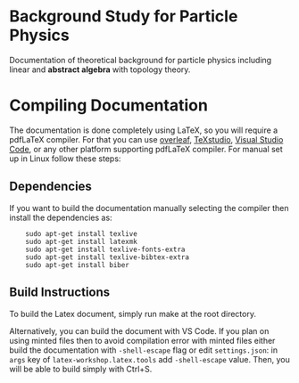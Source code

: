 # Background Study for Particle Physics
Documentation of theoretical background for particle physics including linear and **abstract algebra** with topology theory.

# Compiling Documentation
The documentation is done completely using LaTeX, so you will require a pdfLaTeX compiler. For that you can use [overleaf](https://www.overleaf.com/), [TeXstudio](https://www.texstudio.org/#download), [Visual Studio Code](https://code.visualstudio.com/), or any other platform supporting pdfLaTeX compiler. For manual set up in Linux follow these steps:

## Dependencies
If you want to build the documentation manually selecting the compiler then install the dependencies as:
```
    sudo apt-get install texlive
    sudo apt-get install latexmk
    sudo apt-get install texlive-fonts-extra
    sudo apt-get install texlive-bibtex-extra
    sudo apt-get install biber
``` 

## Build Instructions
To build the Latex document, simply run make at the root directory.

Alternatively, you can build the document with VS Code. If you plan on using minted files then to avoid compilation error with minted files either build the documentation with `-shell-escape` flag or edit `settings.json`: in `args` key of `latex-workshop.latex.tools` add `-shell-escape` value. Then, you will be able to build simply with Ctrl+S.
